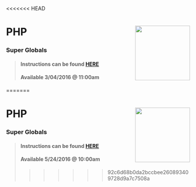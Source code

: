 <<<<<<< HEAD
# PHP <img align="right" src="https://github.com/Learning-Fuze/prototypes_C7/blob/assets/assets/images/logos/LF_LOGO.png?raw=true" width="150">
### Super Globals

>#### Instructions can be found <a href="http://learning-fuze.github.io/prototypes_C7/#/PHP-Super-Globals" target="_blank">HERE</a>
>#### Available 3/04/2016 @ 11:00am
=======
# PHP <img align="right" src="https://github.com/Learning-Fuze/prototypes_C8/blob/assets/assets/images/logos/LF_LOGO.png?raw=true" width="150">
### Super Globals

>#### Instructions can be found <a href="http://learning-fuze.github.io/prototypes_C8/#/PHP-Super-Globals" target="_blank">HERE</a>
>#### Available 5/24/2016 @ 10:00am
>>>>>>> 92c6d68b0da2bccbee260893409728d9a7c7508a
